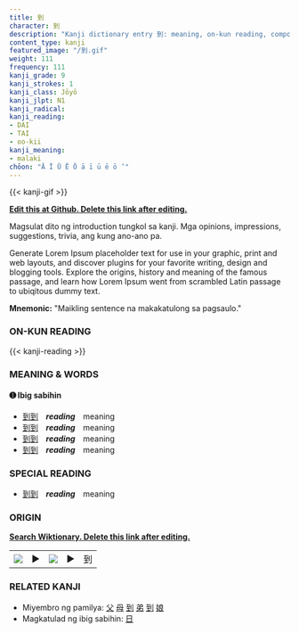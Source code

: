 ```yaml
---
title: 到
character: 到
description: "Kanji dictionary entry 到: meaning, on-kun reading, compounds, origin, related kanji"
content_type: kanji
featured_image: "/到.gif"
weight: 111
frequency: 111
kanji_grade: 9
kanji_strokes: 1
kanji_class: Jōyō
kanji_jlpt: N1
kanji_radical: 
kanji_reading: 
- DAI
- TAI
- oo-kii
kanji_meaning:
- malaki
chōon: "Ā Ī Ū Ē Ō ā ī ū ē ō ’"
---
```

[//]: # (Don't edit the line below. Kanji animated GIF code is automatically generated.)
{{< kanji-gif >}}

[//]: # (Edit below this line.)

**[Edit this at Github. Delete this link after editing.](https://github.com/tim0g/tim/tree/main/content/kanji/到/index.md)**

Magsulat dito ng introduction tungkol sa kanji. Mga opinions, impressions, suggestions, trivia, ang kung ano-ano pa.

Generate Lorem Ipsum placeholder text for use in your graphic, print and web layouts, and discover plugins for your favorite writing, design and blogging tools. Explore the origins, history and meaning of the famous passage, and learn how Lorem Ipsum went from scrambled Latin passage to ubiqitous dummy text.
 
**Mnemonic:** "Maikling sentence na makakatulong sa pagsaulo."

### ON-KUN READING

[//]: # (Don't edit the line below. ON-KUN READING code is automatically generated.)
{{< kanji-reading >}}

### MEANING & WORDS

#### ➊ **Ibig sabihin**
  - [到](../到)[到](../到)　***reading***　meaning
  - [到](../到)[到](../到)　***reading***　meaning
  - [到](../到)[到](../到)　***reading***　meaning
  - [到](../到)[到](../到)　***reading***　meaning

### SPECIAL READING
  - [到](../到)[到](../到)　***reading***　meaning

### ORIGIN

**[Search Wiktionary. Delete this link after editing.](https://wiktionary.org/wiki/到)**
<table class="kanji-table"><tr><td>
<img src="60px-到-bronze.svg.png">
</td><td>▶</td><td>
<img src="60px-到-oracle.svg.png">
</td><td>▶</td>
<td class="kanji-origin">到</td>
</tr></table>

### RELATED KANJI
- Miyembro ng pamilya: [父](../父) [母](../母) [到](../到) [弟](../弟) [到](../到) [娘](../娘)
- Magkatulad ng ibig sabihin: [日](../日)
